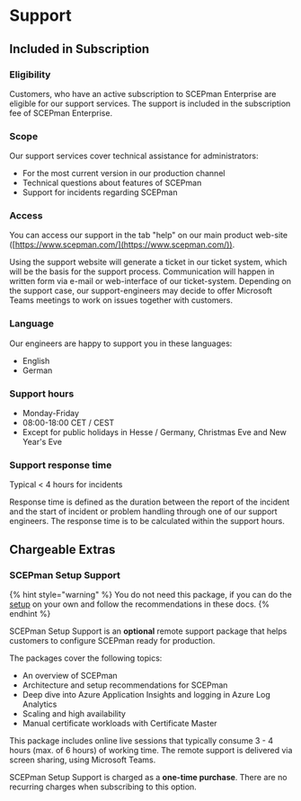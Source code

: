 # Support

## Included in Subscription

### Eligibility

Customers, who have an active subscription to SCEPman Enterprise are eligible for our support services. The support is included in the subscription fee of SCEPman Enterprise.

### Scope

Our support services cover technical assistance for administrators:

* For the most current version in our production channel
* Technical questions about features of SCEPman
* Support for incidents regarding SCEPman

### Access

You can access our support in the tab "help" on our main product web-site ([https://www.scepman.com/](https://www.scepman.com/)).

Using the support website will generate a ticket in our ticket system, which will be the basis for the support process. Communication will happen in written form via e-mail or web-interface of our ticket-system. Depending on the support case, our support-engineers may decide to offer Microsoft Teams meetings to work on issues together with customers.

### Language

Our engineers are happy to support you in these languages:

* English
* German

### Support hours

* Monday-Friday
* 08:00-18:00 CET / CEST
* Except for public holidays in Hesse / Germany, Christmas Eve and New Year's Eve

### Support response time

Typical < 4 hours for incidents

Response time is defined as the duration between the report of the incident and the start of incident or problem handling through one of our support engineers. The response time is to be calculated within the support hours.

## Chargeable Extras

### SCEPman Setup Support

{% hint style="warning" %}
You do not need this package, if you can do the [setup](../scepman-deployment/deployment-guides/) on your own and follow the recommendations in these docs.
{% endhint %}

SCEPman Setup Support is an **optional** remote support package that helps customers to configure SCEPman ready for production.

The packages cover the following topics:

* An overview of SCEPman
* Architecture and setup recommendations for SCEPman
* Deep dive into Azure Application Insights and logging in Azure Log Analytics
* Scaling and high availability
* Manual certificate workloads with Certificate Master

This package includes online live sessions that typically consume 3 - 4 hours (max. of 6 hours) of working time. The remote support is delivered via screen sharing, using Microsoft Teams.

SCEPman Setup Support is charged as a **one-time purchase**. There are no recurring charges when subscribing to this option.
